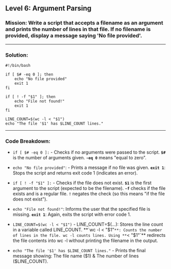 ## Level 6: Argument Parsing

### Mission: Write a script that accepts a filename as an argument and prints the number of lines in that file. If no filename is provided, display a message saying 'No file provided'.

---

### Solution:
```
#!/bin/bash

if [ $# -eq 0 ]; then
    echo "No file provided"
    exit 1
fi
    
if [ ! -f "$1" ]; then
    echo "File not found!"
    exit 1
fi

LINE_COUNT=$(wc -l < "$1")
echo "The file '$1' has $LINE_COUNT lines."
```

---

### Code Breakdown:

- `if [ $# -eq 0 ]:` - Checks if no arguments were passed to the script. **`$#`** is the number of arguments given. **`-eq 0`** means "equal to zero".

- `echo "No file provided"`: - Prints a message if no file was given. **`exit 1`**: Stops the script and returns exit code 1 (indicates an error).

- `if [ ! -f "$1" ]:` - Checks if the file does not exist. **`$1`** is the first argument to the script (expected to be the filename). **`-f`** checks if the file exists and is a regular file. **`!`** negates the check (so this means "if the file does not exist").

- `echo "File not found!"`: Informs the user that the specified file is missing. **`exit 1`**: Again, exits the script with error code 1.

- `LINE_COUNT=$(wc -l < "$1")` - LINE_COUNT=$(...): Stores the line count in a variable called LINE_COUNT. **`wc -l < "$1"`**: Counts the number of lines in the file. wc -l counts lines. Using **`< "$1"`** redirects the file contents into wc -l without printing the filename in the output.

- `echo "The file '$1' has $LINE_COUNT lines."` - Prints the final message showing: The file name ($1) & The number of lines ($LINE_COUNT).
